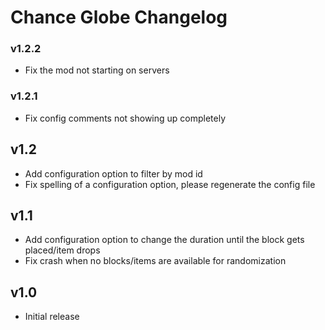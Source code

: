 # Chance Globe Changelog

### v1.2.2
- Fix the mod not starting on servers

### v1.2.1
- Fix config comments not showing up completely

## v1.2
- Add configuration option to filter by mod id
- Fix spelling of a configuration option, please regenerate the config file

## v1.1
- Add configuration option to change the duration until the block gets placed/item drops
- Fix crash when no blocks/items are available for randomization

## v1.0
- Initial release